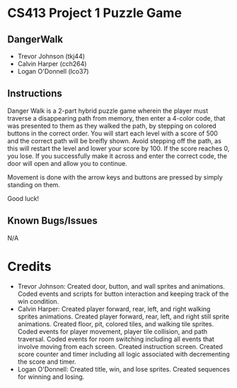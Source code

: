 # CS413 Project 1 Puzzle Game

## DangerWalk

* Trevor Johnson (tkj44)
* Calvin Harper (cch264)
* Logan O'Donnell (lco37)

## Instructions

Danger Walk is a 2-part hybrid puzzle game wherein the player must traverse a disappearing path from memory, then enter a 4-color code, that was presented to them as they walked the path, by stepping on colored buttons in the correct order. You will start each level with a score of 500 and the correct path will be breifly shown. Avoid stepping off the path, as this will restart the level and lower your score by 100. If the score reaches 0, you lose. If you successfully make it across and enter the correct code, the door will open and allow you to continue. 

Movement is done with the arrow keys and buttons are pressed by simply standing on them. 

Good luck!

## Known Bugs/Issues

N/A

# Credits

* Trevor Johnson: Created door, button, and wall sprites and animations. Coded events and scripts for button interaction and keeping track of the win condition.
* Calvin Harper: Created player forward, rear, left, and right walking sprites animations. Created player forward, rear, left, and right still sprite animations. Created floor, pit, colored tiles, and walking tile sprites. Coded events for player movement, player tile collision, and path traversal. Coded events for room switching including all events that involve moving from each screen. Created instruction screen. Created score counter and timer including all logic associated with decrementing the score and timer. 
* Logan O'Donnell: Created title, win, and lose sprites. Created sequences for winning and losing.

